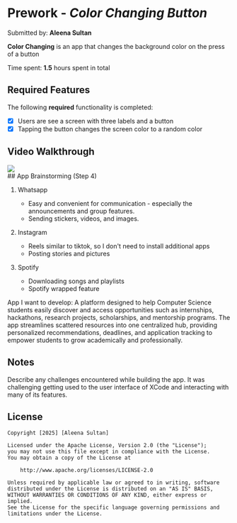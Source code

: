 # Prework - *Color Changing Button*

Submitted by: **Aleena Sultan**

**Color Changing** is an app that changes the background color on the press of a button 

Time spent: **1.5** hours spent in total

## Required Features

The following **required** functionality is completed:

- [x] Users are see a screen with three labels and a button
- [x] Tapping the button changes the screen color to a random color
 
## Video Walkthrough
<div>
    <a href="https://www.loom.com/share/99fc441a4ce642189348b956a7f01056">
    </a>
    <a href="https://www.loom.com/share/99fc441a4ce642189348b956a7f01056">
      <img style="max-width:300px;" src="https://cdn.loom.com/sessions/thumbnails/99fc441a4ce642189348b956a7f01056-0d3957959cf22f73-full-play.gif">
    </a>
  </div>
## App Brainstorming (Step 4)

1. Whatsapp
   - Easy and convenient for communication - especially the announcements and group features.
   - Sending stickers, videos, and images. 

2. Instagram
   - Reels similar to tiktok, so I don't need to install additional apps
   - Posting stories and pictures 
  
3. Spotify
   - Downloading songs and playlists
   - Spotify wrapped feature
  
App I want to develop: 
A platform designed to help Computer Science students easily discover and access opportunities such as internships, hackathons, research projects, scholarships, and mentorship programs. The app streamlines scattered resources into one centralized hub, providing personalized recommendations, deadlines, and application tracking to empower students to grow academically and professionally.

## Notes
Describe any challenges encountered while building the app.
It was challenging getting used to the user interface of XCode and interacting with many of its features. 

## License

    Copyright [2025] [Aleena Sultan]

    Licensed under the Apache License, Version 2.0 (the "License");
    you may not use this file except in compliance with the License.
    You may obtain a copy of the License at

        http://www.apache.org/licenses/LICENSE-2.0

    Unless required by applicable law or agreed to in writing, software
    distributed under the License is distributed on an "AS IS" BASIS,
    WITHOUT WARRANTIES OR CONDITIONS OF ANY KIND, either express or implied.
    See the License for the specific language governing permissions and
    limitations under the License.
